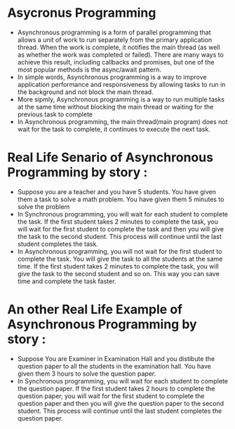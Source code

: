 # Asycronus Programming
- Asynchronous programming is a form of parallel programming that allows a unit of work to run separately from the primary application thread. When the work is complete, it notifies the main thread (as well as whether the work was completed or failed). There are many ways to achieve this result, including callbacks and promises, but one of the most popular methods is the async/await pattern.
- In simple words, Asynchronous programming is a way to improve application performance and responsiveness by allowing tasks to run in the background and not block the main thread.
- More sipmly, Asynchronous programming is  a way to run multiple tasks at the same time without blocking the main thread or waiting for the previous task to complete 
- In Asynchronous programming, the main thread(main program) does not wait for the task to complete, it continues to execute the next task.

# Real Life Senario of Asynchronous Programming by story :
- Suppose you are a teacher and you have 5 students. You have given them a task to solve a math problem. You have given them 5 minutes to solve the problem
- In Synchronous programming, you will wait for each student to complete the task. If the first student takes 2 minutes to complete the task, you will wait for the first student to complete the task and then you will give the task to the second student. This process will continue until the last student completes the task.
- In Asynchronous programming, you will not wait for the first student to complete the task. You will give the task to all the students at the same time. If the first student takes 2 minutes to complete the task, you will give the task to the second student and so on. This way you can save time and complete the task faster.

# An other Real Life Example of Asynchronous Programming  by story :
- Suppose You are Examiner in Examination Hall and you distibute the question paper to all the students in the examination hall. You have given them 3 hours to solve the question paper.
- In Synchronous programming, you will wait for each student to complete the question paper. If the first student takes 2 hours to complete the question paper, you will wait for the first student to complete the question paper and then you will give the question paper to the second student. This process will continue until the last student completes the question paper.